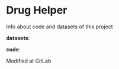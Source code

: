 # Drug Helper

Info about code and datasets of this project

**datasets**:

**code**:

Modified at GitLab
